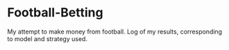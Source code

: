 # Football-Betting
My attempt to make money from football. Log of my results, corresponding to model and strategy used.

